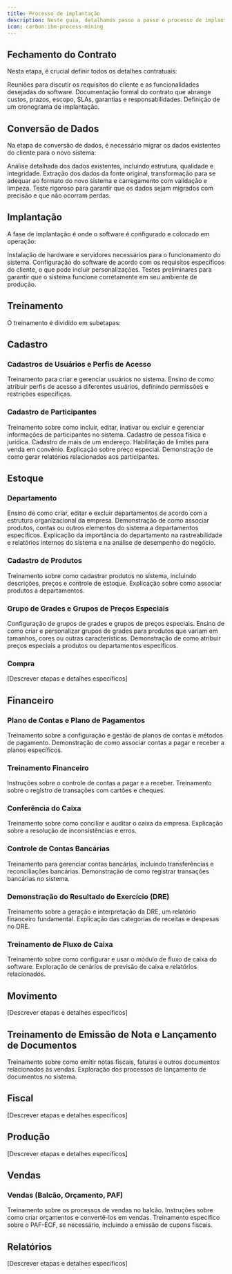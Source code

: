 ```yaml
---
title: Processo de implantação
description: Neste guia, detalhamos passo a passo o processo de implantação do Syspro ERP.
icon: carbon:ibm-process-mining
---
```


## Fechamento do Contrato
Nesta etapa, é crucial definir todos os detalhes contratuais:

Reuniões para discutir os requisitos do cliente e as funcionalidades desejadas do software.
Documentação formal do contrato que abrange custos, prazos, escopo, SLAs, garantias e responsabilidades.
Definição de um cronograma de implantação.

## Conversão de Dados
Na etapa de conversão de dados, é necessário migrar os dados existentes do cliente para o novo sistema:

Análise detalhada dos dados existentes, incluindo estrutura, qualidade e integridade.
Extração dos dados da fonte original, transformação para se adequar ao formato do novo sistema e carregamento com validação e limpeza.
Teste rigoroso para garantir que os dados sejam migrados com precisão e que não ocorram perdas.

## Implantação
A fase de implantação é onde o software é configurado e colocado em operação:

Instalação de hardware e servidores necessários para o funcionamento do sistema.
Configuração do software de acordo com os requisitos específicos do cliente, o que pode incluir personalizações.
Testes preliminares para garantir que o sistema funcione corretamente em seu ambiente de produção.

## Treinamento
O treinamento é dividido em subetapas:

## Cadastro

### Cadastros de Usuários e Perfis de Acesso
Treinamento para criar e gerenciar usuários no sistema.
Ensino de como atribuir perfis de acesso a diferentes usuários, definindo permissões e restrições específicas.

### Cadastro de Participantes
Treinamento sobre como incluir, editar, inativar ou excluir e gerenciar informações de participantes no sistema.
Cadastro de pessoa física e jurídica.
Cadastro de mais de um endereço.
Habilitação de limites para venda em convênio.
Explicação sobre preço especial.
Demonstração de como gerar relatórios relacionados aos participantes.

## Estoque
### Departamento
Ensino de como criar, editar e excluir departamentos de acordo com a estrutura organizacional da empresa.
Demonstração de como associar produtos, contas ou outros elementos do sistema a departamentos específicos.
Explicação da importância do departamento na rastreabilidade e relatórios internos do sistema e na análise de desempenho do negócio.

### Cadastro de Produtos
Treinamento sobre como cadastrar produtos no sistema, incluindo descrições, preços e controle de estoque.
Explicação sobre como associar produtos a departamentos.

### Grupo de Grades e Grupos de Preços Especiais
Configuração de grupos de grades e grupos de preços especiais.
Ensino de como criar e personalizar grupos de grades para produtos que variam em tamanhos, cores ou outras características.
Demonstração de como atribuir preços especiais a produtos ou departamentos específicos.

### Compra
[Descrever etapas e detalhes específicos]

## Financeiro

### Plano de Contas e Plano de Pagamentos
Treinamento sobre a configuração e gestão de planos de contas e métodos de pagamento.
Demonstração de como associar contas a pagar e receber a planos específicos.

### Treinamento Financeiro
Instruções sobre o controle de contas a pagar e a receber.
Treinamento sobre o registro de transações com cartões e cheques.

### Conferência do Caixa
Treinamento sobre como conciliar e auditar o caixa da empresa.
Explicação sobre a resolução de inconsistências e erros.

### Controle de Contas Bancárias
Treinamento para gerenciar contas bancárias, incluindo transferências e reconciliações bancárias.
Demonstração de como registrar transações bancárias no sistema.

### Demonstração do Resultado do Exercício (DRE)
Treinamento sobre a geração e interpretação da DRE, um relatório financeiro fundamental.
Explicação das categorias de receitas e despesas no DRE.

### Treinamento de Fluxo de Caixa
Treinamento sobre como configurar e usar o módulo de fluxo de caixa do software.
Exploração de cenários de previsão de caixa e relatórios relacionados.

## Movimento
[Descrever etapas e detalhes específicos]

## Treinamento de Emissão de Nota e Lançamento de Documentos
Treinamento sobre como emitir notas fiscais, faturas e outros documentos relacionados às vendas.
Exploração dos processos de lançamento de documentos no sistema.

## Fiscal
[Descrever etapas e detalhes específicos]

## Produção
[Descrever etapas e detalhes específicos]

## Vendas
### Vendas (Balcão, Orçamento, PAF)
Treinamento sobre os processos de vendas no balcão.
Instruções sobre como criar orçamentos e convertê-los em vendas.
Treinamento específico sobre o PAF-ECF, se necessário, incluindo a emissão de cupons fiscais.

## Relatórios
[Descrever etapas e detalhes específicos]

